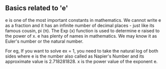 ## Basics related to 'e'

e is one of the most important constants in mathematics. We cannot write e as a fraction and it has an infinite number of decimal places - just like its famous cousin, pi (π).
The Exp (x) function is used to determine e raised to the power of x. e has plenty of names in mathematics. We may know it as Euler's number or the natural number.

For eg, If you want to solve ex = 1, you need to take the natural log of both sides where e is the number also called as Napier's Number and its approximate value is 2.718281828.
x is the power value of the exponent e.

